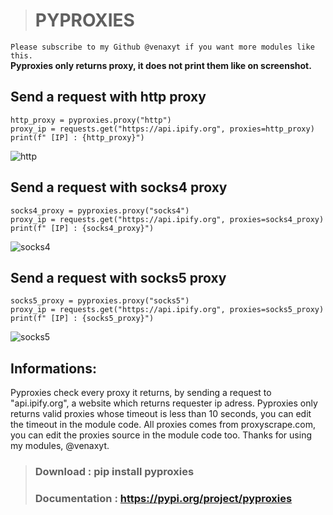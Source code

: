 > # PYPROXIES

``Please subscribe to my Github @venaxyt if you want more modules like this.``<br/>
**Pyproxies only returns proxy, it does not print them like on screenshot.**

## Send a request with http proxy
```
http_proxy = pyproxies.proxy("http")
proxy_ip = requests.get("https://api.ipify.org", proxies=http_proxy)
print(f" [IP] : {http_proxy}")
```
![http](https://user-images.githubusercontent.com/81310818/131668032-3ca5803c-f709-49bc-a243-b978f8293921.PNG)
## Send a request with socks4 proxy
```
socks4_proxy = pyproxies.proxy("socks4")
proxy_ip = requests.get("https://api.ipify.org", proxies=socks4_proxy)
print(f" [IP] : {socks4_proxy}")
```
![socks4](https://user-images.githubusercontent.com/81310818/131668049-e8eb6e97-1fc8-46df-9222-e38450d1469b.PNG)
## Send a request with socks5 proxy
```
socks5_proxy = pyproxies.proxy("socks5")
proxy_ip = requests.get("https://api.ipify.org", proxies=socks5_proxy)
print(f" [IP] : {socks5_proxy}")
```
![socks5](https://user-images.githubusercontent.com/81310818/131668046-1d9d3683-2a9f-41d0-a786-ac4428c24cdf.PNG)

## Informations:
Pyproxies check every proxy it returns, by sending a request to "api.ipify.org", a website which returns requester ip adress.
Pyproxies only returns valid proxies whose timeout is less than 10 seconds, you can edit the timeout in the module code.
All proxies comes from proxyscrape.com, you can edit the proxies source in the module code too.
Thanks for using my modules, @venaxyt.

> ### Download : pip install pyproxies
> ### Documentation : https://pypi.org/project/pyproxies

